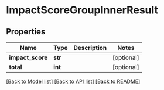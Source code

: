 # ImpactScoreGroupInnerResult

## Properties
Name | Type | Description | Notes
------------ | ------------- | ------------- | -------------
**impact_score** | **str** |  | [optional] 
**total** | **int** |  | [optional] 

[[Back to Model list]](../README.md#documentation-for-models) [[Back to API list]](../README.md#documentation-for-api-endpoints) [[Back to README]](../README.md)


